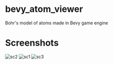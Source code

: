 # bevy_atom_viewer
Bohr's model of atoms made in Bevy game engine

# Screenshots
![sc2](https://github.com/SmartManLudo/bevy_atom_viewer/assets/92421677/257c1a43-f113-4607-bffa-180ea4923cd3)
![sc1](https://github.com/SmartManLudo/bevy_atom_viewer/assets/92421677/dbd31779-1ad6-40b8-8835-0f33859ae338)
![sc3](https://github.com/SmartManLudo/bevy_atom_viewer/assets/92421677/bb92a277-233e-4900-91d6-294571a0e837)

